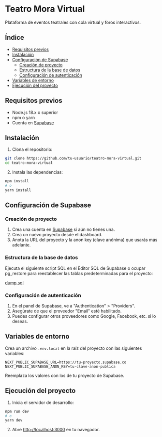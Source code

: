 # Teatro Mora Virtual

Plataforma de eventos teatrales con cola virtual y foros interactivos.

## Índice

- [Requisitos previos](#requisitos-previos)
- [Instalación](#instalación)
- [Configuración de Supabase](#configuración-de-supabase)
  - [Creación de proyecto](#creación-de-proyecto)
  - [Estructura de la base de datos](#estructura-de-la-base-de-datos)
  - [Configuración de autenticación](#configuración-de-autenticación)
- [Variables de entorno](#variables-de-entorno)
- [Ejecución del proyecto](#ejecución-del-proyecto)

## Requisitos previos

- Node.js 18.x o superior
- npm o yarn
- Cuenta en [Supabase](https://supabase.com)

## Instalación

1. Clona el repositorio:

```bash
git clone https://github.com/tu-usuario/teatro-mora-virtual.git
cd teatro-mora-virtual
```

2. Instala las dependencias:

```bash
npm install
# o
yarn install
```

## Configuración de Supabase

### Creación de proyecto

1. Crea una cuenta en [Supabase](https://supabase.com) si aún no tienes una.
2. Crea un nuevo proyecto desde el dashboard.
3. Anota la URL del proyecto y la anon key (clave anónima) que usarás más adelante.

### Estructura de la base de datos

Ejecuta el siguiente script SQL en el Editor SQL de Supabase o ocupar pg_restore para reestablecer las tablas predeterminadas para el proyecto:

[dump.sql](./dump.sql)


### Configuración de autenticación

1. En el panel de Supabase, ve a "Authentication" > "Providers".
2. Asegúrate de que el proveedor "Email" esté habilitado.
3. Puedes configurar otros proveedores como Google, Facebook, etc. si lo deseas.

## Variables de entorno

Crea un archivo `.env.local` en la raíz del proyecto con las siguientes variables:

```
NEXT_PUBLIC_SUPABASE_URL=https://tu-proyecto.supabase.co
NEXT_PUBLIC_SUPABASE_ANON_KEY=tu-clave-anon-publica
```

Reemplaza los valores con los de tu proyecto de Supabase.

## Ejecución del proyecto

1. Inicia el servidor de desarrollo:

```bash
npm run dev
# o
yarn dev
```

2. Abre [http://localhost:3000](http://localhost:3000) en tu navegador.

